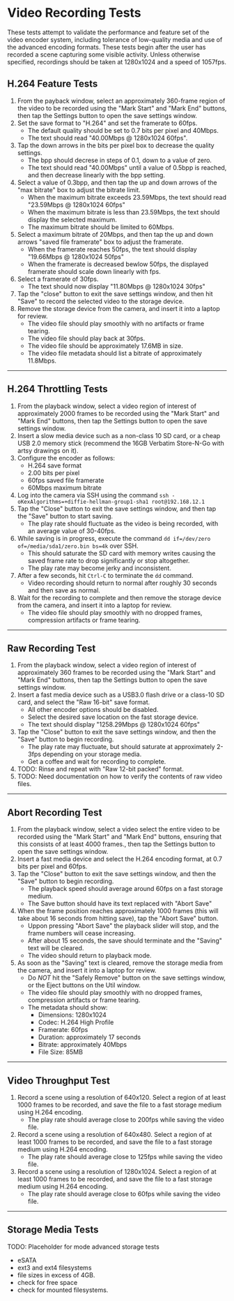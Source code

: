 Video Recording Tests
=====================
These tests attempt to validate the performance and feature set of the video encoder system,
including tolerance of low-quality media and use of the advanced encoding formats. These tests
begin after the user has recorded a scene capturing some visible activity. Unless otherwise
specified, recordings should be taken at 1280x1024 and a speed of 1057fps.

H.264 Feature Tests
-------------------
1. From the payback window, select an approximately 360-frame region of the video to be recorded
    using the "Mark Start" and "Mark End" buttons, then tap the Settings button to open the save
    settings window.
2. Set the save format to "H.264" and set the framerate to 60fps.
    * The default quality should be set to 0.7 bits per pixel and 40Mbps.
    * The text should read "40.00Mbps @ 1280x1024 60fps".
3. Tap the down arrows in the bits per pixel box to decrease the quality settings.
    * The bpp should decrese in steps of 0.1, down to a value of zero.
    * The text should read "40.00Mbps" until a value of 0.5bpp is reached, and then
        decrease linearly with the bpp setting.
4. Select a value of 0.3bpp, and then tap the up and down arrows of the "max bitrate" box to adjust the bitrate limit.
    * When the maximum bitrate exceeds 23.59Mbps, the text should read "23.59Mbps @ 1280x1024 60fps"
    * When the maximum bitrate is less than 23.59Mbps, the text should display the selected maximum.
    * The maximum bitrate should be limited to 60Mbps.
5. Select a maximum bitrate of 20Mbps, and then tap the up and down arrows "saved file framerate" box to adjust the framerate.
    * When the framerate reaches 50fps, the text should display "19.66Mbps @ 1280x1024 50fps"
    * When the framerate is decreased bewlow 50fps, the displayed framerate should scale down linearly with fps.
6. Select a framerate of 30fps.
    * The text should now display "11.80Mbps @ 1280x1024 30fps"
7. Tap the "close" button to exit the save settings window, and then hit "Save" to record the
    selected video to the storage device.
8. Remove the storage device from the camera, and insert it into a laptop for review.
    * The video file should play smoothly with no artifacts or frame tearing.
    * The video file should play back at 30fps.
    * The video file should be approximately 17.6MB in size.
    * The video file metadata should list a bitrate of approximately 11.8Mbps.

---

H.264 Throttling Tests
----------------------
1. From the playback window, select a video region of interest of approximately 2000 frames to be recorded
    using the "Mark Start" and "Mark End" buttons, then tap the Settings button to open the save settings
    window.
2. Insert a slow media device such as a non-class 10 SD card, or a cheap USB 2.0 memory stick (recommend the
    16GB Verbatim Store-N-Go with artsy drawings on it).
3. Configure the encoder as follows:
    * H.264 save format
    * 2.00 bits per pixel
    * 60fps saved file framerate
    * 60Mbps maximum bitrate
4. Log into the camera via SSH using the command `ssh -oKexAlgorithms=+diffie-hellman-group1-sha1 root@192.168.12.1`
5. Tap the "Close" button to exit the save settings window, and then tap the "Save" button to start saving.
    * The play rate should fluctuate as the video is being recorded, with an average value of 30-40fps.
6. While saving is in progress, execute the command `dd if=/dev/zero of=/media/sda1/zero.bin bs=4k` over SSH.
    * This should saturate the SD card with memory writes causing the saved frame rate to drop significantly or stop altogether.
    * The play rate may become jerky and inconsistent.
7. After a few seconds, hit `Ctrl-C` to terminate the `dd` command.
    * Video recording should return to normal after roughly 30 seconds and then save as normal.
8. Wait for the recording to complete and then remove the storage device from the camera, and insert it into a laptop for review.
    * The video file should play smoothly with no dropped frames, compression artifacts or frame tearing.

---

Raw Recording Test
------------------
1. From the playback window, select a video region of interest of approximately 360 frames to be recorded
    using the "Mark Start" and "Mark End" buttons, then tap the Settings button to open the save settings
    window.
2. Insert a fast media device such as a USB3.0 flash drive or a class-10 SD card, and select the "Raw 16-bit"
    save format.
    * All other encoder options should be disabled.
    * Select the desired save location on the fast storage device.
    * The text should display "1258.29Mbps @ 1280x1024 60fps"
3. Tap the "Close" button to exit the save settings window, and then the "Save" button to begin recording.
    * The play rate may fluctuate, but should saturate at approximately 2-3fps depending on your storage media.
    * Get a coffee and wait for recording to complete.
4. TODO: Rinse and repeat with "Raw 12-bit packed" format.
4. TODO: Need documentation on how to verify the contents of raw video files.

---

Abort Recording Test
--------------------
1. From the playback window, select a video select the entire video to be recorded using the "Mark Start" and
    "Mark End" buttons, ensuring that this consists of at least 4000 frames., then tap the Settings button to
    open the save settings window.
2. Insert a fast media device and select the H.264 encoding format, at 0.7 bits per pixel and 60fps.
3. Tap the "Close" button to exit the save settings window, and then the "Save" button to begin recording.
    * The playback speed should average around 60fps on a fast storage medium.
    * The Save button should have its text replaced with "Abort Save"
4. When the frame position reaches approximately 1000 frames (this will take about 16 seconds from hitting save),
    tap the "Abort Save" button.
    * Uppon pressing "Abort Save" the playback slider will stop, and the frame numbers will cease increasing.
    * After about 15 seconds, the save should terminate and the "Saving" text will be cleared.
    * The video should return to playback mode.
5. As soon as the "Saving" text is cleared, remove the storage media from the camera, and insert it into a
    laptop for review.
    * Do *NOT* hit the "Safely Remove" button on the save settings window, or the Eject buttons on the Util window.
    * The video file should play smoothly with no dropped frames, compression artifacts or frame tearing.
    * The metadata should show:
        - Dimensions: 1280x1024
        - Codec: H.264 High Profile
        - Framerate: 60fps
        - Duration: approximately 17 seconds
        - Bitrate: approximately 40Mbps
        - File Size: 85MB

---

Video Throughput Test
---------------------
1. Record a scene using a resolution of 640x120. Select a region of at least 1000 frames to be recorded,
and save the file to a fast storage medium using H.264 encoding.
    * The play rate should average close to 200fps while saving the video file.
2. Record a scene using a resolution of 640x480. Select a region of at least 1000 frames to be recorded,
and save the file to a fast storage medium using H.264 encoding.
    * The play rate should average close to 125fps while saving the video file.
3. Record a scene using a resolution of 1280x1024. Select a region of at least 1000 frames to be recorded,
and save the file to a fast storage medium using H.264 encoding.
    * The play rate should average close to 60fps while saving the video file.

---

Storage Media Tests
-------------------
TODO: Placeholder for mode advanced storage tests
* eSATA
* ext3 and ext4 filesystems
* file sizes in excess of 4GB.
* check for free space
* check for mounted filesystems.